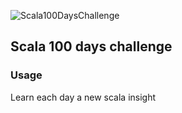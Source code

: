 ![Scala100DaysChallenge](https://github.com/agnaldo4j/scala_100_days_challenge/workflows/scala_100_days_challenge/badge.svg)

## Scala 100 days challenge

### Usage
Learn each day a new scala insight

